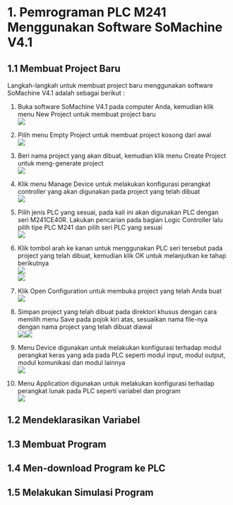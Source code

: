# 1. Pemrograman PLC M241 Menggunakan Software SoMachine V4.1

## 1.1 Membuat Project Baru

Langkah-langkah untuk membuat project baru menggunakan software SoMachine V4.1 adalah sebagai berikut :

1. Buka software SoMachine V4.1 pada computer Anda, kemudian klik menu New Project untuk membuat project baru  
   ![](/assets/2018-01-21_190657.png)

2. Pilih menu Empty Project untuk membuat project kosong dari awal  
   ![](/assets/2018-01-21_190729.png)

3. Beri nama project yang akan dibuat, kemudian klik menu Create Project untuk meng-generate project  
   ![](/assets/2018-01-21_190811.png)

4. Klik menu Manage Device untuk melakukan konfigurasi perangkat controller yang akan digunakan pada project yang telah dibuat  
   ![](/assets/2018-01-21_190824.png)

5. Pilih jenis PLC yang sesuai, pada kali ini akan digunakan PLC dengan seri M241CE40R. Lakukan pencarian pada bagian Logic Controller lalu pilih tipe PLC M241 dan pilih seri PLC yang sesuai  
   ![](/assets/2018-01-21_190854.png)

6. Klik tombol arah ke kanan untuk menggunakan PLC seri tersebut pada project yang telah dibuat, kemudian klik OK untuk melanjutkan ke tahap berikutnya  
   ![](/assets/2018-01-21_190904.png)  
   ![](/assets/2018-01-21_190932.png)

7. Klik Open Configuration untuk membuka project yang telah Anda buat  
   ![](/assets/2018-01-21_190941.png)

8. Simpan project yang telah dibuat pada direktori khusus dengan cara memilih menu Save pada pojok kiri atas, sesuaikan nama file-nya dengan nama project yang telah dibuat diawal  
   ![](/assets/2018-01-21_191137.png)![](/assets/2018-01-21_191213.png)

9. Menu Device digunakan untuk melakukan konfigurasi terhadap modul perangkat keras yang ada pada PLC seperti modul input, modul output, modul komunikasi dan modul lainnya  
   ![](/assets/2018-01-21_191251.png)

10. Menu Application digunakan untuk melakukan konfigurasi terhadap perangkat lunak pada PLC seperti variabel dan program  
    ![](/assets/2018-01-21_191314.png)

## 1.2 Mendeklarasikan Variabel

## 1.3 Membuat Program

## 1.4 Men-download Program ke PLC

## 1.5 Melakukan Simulasi Program



